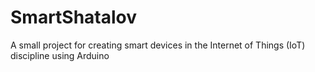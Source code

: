 # SmartShatalov
A small project for creating smart devices in the Internet of Things (IoT) discipline using Arduino
